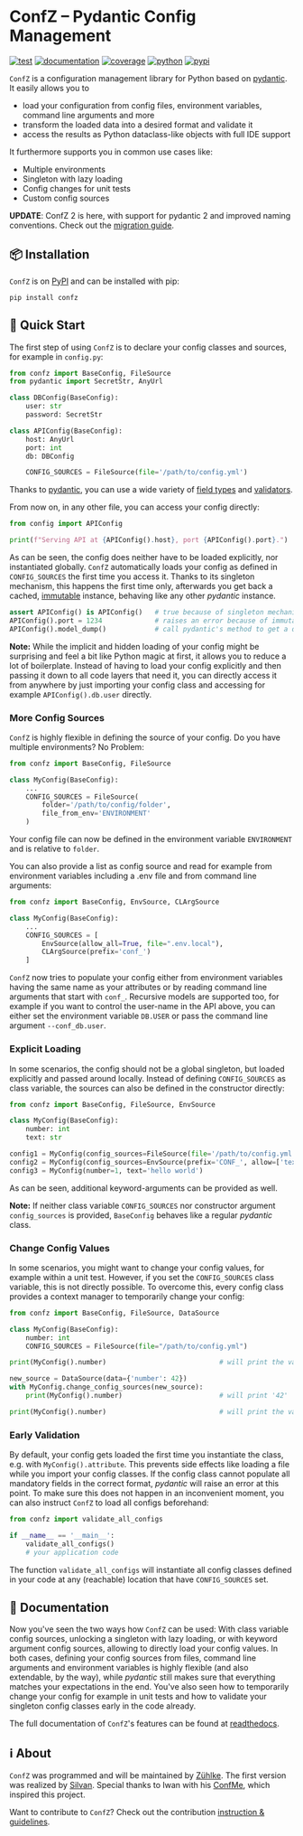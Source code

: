 # ConfZ – Pydantic Config Management

[![test](https://github.com/Zuehlke/ConfZ/actions/workflows/test.yml/badge.svg)](https://github.com/Zuehlke/ConfZ/actions/workflows/test.yml)
[![documentation](https://readthedocs.org/projects/confz/badge/?version=latest)](https://confz.readthedocs.io/en/latest/)
[![coverage](https://img.shields.io/badge/coverage-100%25-brightgreen)](https://github.com/Zuehlke/ConfZ/actions/workflows/coverage.yml)  <!-- hard-code because can not merge if below 100 -->
[![python](https://img.shields.io/pypi/pyversions/confz)](https://pypi.org/project/confz/)
[![pypi](https://img.shields.io/pypi/v/confz)](https://pypi.org/project/confz/)

`ConfZ` is a configuration management library for Python based on [pydantic](https://pydantic-docs.helpmanual.io/).
It easily allows you to

* load your configuration from config files, environment variables, command line arguments and more
* transform the loaded data into a desired format and validate it
* access the results as Python dataclass-like objects with full IDE support

It furthermore supports you in common use cases like:

* Multiple environments
* Singleton with lazy loading
* Config changes for unit tests
* Custom config sources

**UPDATE**: ConfZ 2 is here, with support for pydantic 2 and improved naming conventions.
Check out the [migration guide](https://confz.readthedocs.io/en/latest/migration_guide.html). 

## :package: Installation

`ConfZ` is on [PyPI](https://pypi.org/project/confz/) and can be installed with pip:

```shell
pip install confz
```


## :rocket: Quick Start

The first step of using `ConfZ` is to declare your config classes and sources, for example in `config.py`:

```python
from confz import BaseConfig, FileSource
from pydantic import SecretStr, AnyUrl

class DBConfig(BaseConfig):
    user: str
    password: SecretStr

class APIConfig(BaseConfig):
    host: AnyUrl
    port: int
    db: DBConfig

    CONFIG_SOURCES = FileSource(file='/path/to/config.yml')
```

Thanks to [pydantic](https://pydantic-docs.helpmanual.io/), you can use a wide variety of
[field types](https://pydantic-docs.helpmanual.io/usage/types/) and
[validators](https://pydantic-docs.helpmanual.io/usage/validators/).

From now on, in any other file, you can access your config directly:

```python
from config import APIConfig

print(f"Serving API at {APIConfig().host}, port {APIConfig().port}.")
```

As can be seen, the config does neither have to be loaded explicitly, nor instantiated globally. `ConfZ` automatically
loads your config as defined in `CONFIG_SOURCES` the first time you access it. Thanks to its singleton mechanism, this
happens the first time only, afterwards you get back a cached,
[immutable](https://pydantic-docs.helpmanual.io/usage/models/#faux-immutability) instance, behaving like any other
_pydantic_ instance.

```python
assert APIConfig() is APIConfig()   # true because of singleton mechanism
APIConfig().port = 1234             # raises an error because of immutability
APIConfig().model_dump()            # call pydantic's method to get a dict representation
```

**Note:** While the implicit and hidden loading of your config might be surprising and feel a bit like Python magic at
first, it allows you to reduce a lot of boilerplate. Instead of having to load your config explicitly and then passing
it down to all code layers that need it, you can directly access it from anywhere by just importing your config class
and accessing for example `APIConfig().db.user` directly.

### More Config Sources

`ConfZ` is highly flexible in defining the source of your config. Do you have multiple environments? No Problem:

```python
from confz import BaseConfig, FileSource

class MyConfig(BaseConfig):
    ...
    CONFIG_SOURCES = FileSource(
        folder='/path/to/config/folder',
        file_from_env='ENVIRONMENT'
    )
```

Your config file can now be defined in the environment variable `ENVIRONMENT` and is relative to `folder`.

You can also provide a list as config source and read for example from environment variables including a .env file and
from command line arguments:

```python
from confz import BaseConfig, EnvSource, CLArgSource

class MyConfig(BaseConfig):
    ...
    CONFIG_SOURCES = [
        EnvSource(allow_all=True, file=".env.local"),
        CLArgSource(prefix='conf_')
    ]
```

`ConfZ` now tries to populate your config either from environment variables having the same name as your attributes or
by reading command line arguments that start with `conf_`. Recursive models are supported too, for example if you want
to control the user-name in the API above, you can either set the environment variable `DB.USER` or pass the command
line argument `--conf_db.user`.

### Explicit Loading

In some scenarios, the config should not be a global singleton, but loaded explicitly and passed around locally.
Instead of defining `CONFIG_SOURCES` as class variable, the sources can also be defined in the constructor directly:

```python
from confz import BaseConfig, FileSource, EnvSource

class MyConfig(BaseConfig):
    number: int
    text: str

config1 = MyConfig(config_sources=FileSource(file='/path/to/config.yml'))
config2 = MyConfig(config_sources=EnvSource(prefix='CONF_', allow=['text']), number=1)
config3 = MyConfig(number=1, text='hello world')
```

As can be seen, additional keyword-arguments can be provided as well.

**Note:** If neither class variable `CONFIG_SOURCES` nor constructor argument `config_sources` is provided, `BaseConfig`
behaves like a regular _pydantic_ class.

### Change Config Values

In some scenarios, you might want to change your config values, for example within a unit test. However, if you set the
`CONFIG_SOURCES` class variable, this is not directly possible. To overcome this, every config class provides a context
manager to temporarily change your config:

```python
from confz import BaseConfig, FileSource, DataSource

class MyConfig(BaseConfig):
    number: int
    CONFIG_SOURCES = FileSource(file="/path/to/config.yml")

print(MyConfig().number)                            # will print the value from the config-file

new_source = DataSource(data={'number': 42})
with MyConfig.change_config_sources(new_source):
    print(MyConfig().number)                        # will print '42'

print(MyConfig().number)                            # will print the value from the config-file again
```

### Early Validation

By default, your config gets loaded the first time you instantiate the class, e.g. with `MyConfig().attribute`. This
prevents side effects like loading a file while you import your config classes. If the config class cannot populate all
mandatory fields in the correct format, _pydantic_ will raise an error at this point. To make sure this does not happen
in an inconvenient moment, you can also instruct `ConfZ` to load all configs beforehand:

```python
from confz import validate_all_configs

if __name__ == '__main__':
    validate_all_configs()
    # your application code
```

The function `validate_all_configs` will instantiate all config classes defined in your code at any (reachable)
location that have `CONFIG_SOURCES` set.


## :book: Documentation

Now you've seen the two ways how `ConfZ` can be used: With class variable config sources, unlocking a singleton with
lazy loading, or with keyword argument config sources, allowing to directly load your config values. In both cases,
defining your config sources from files, command line arguments and environment variables is highly flexible
(and also extendable, by the way), while _pydantic_ still makes sure that everything matches your expectations in the
end. You've also seen how to temporarily change your config for example in unit tests and how to validate
your singleton config classes early in the code already.

The full documentation of `ConfZ`'s features can be found at [readthedocs](https://confz.readthedocs.io/).


## :information_source: About

`ConfZ` was programmed and will be maintained by [Zühlke](https://www.zuehlke.com).
The first version was realized by [Silvan](https://github.com/silvanmelchior).
Special thanks to Iwan with his [ConfMe](https://github.com/iwanbolzern/ConfMe), which inspired this project.

Want to contribute to `ConfZ`? Check out the contribution [instruction & guidelines](CONTRIBUTING.md).
